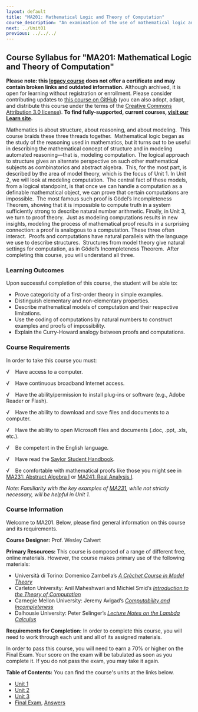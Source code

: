 ```yaml
---
layout: default
title: "MA201: Mathematical Logic and Theory of Computation"
course_description: "An examination of the use of mathematical logic and computation for solving some of the world's fundamental problems."
next: ../Unit01
previous: ../../../
---
```

Course Syllabus for "MA201: Mathematical Logic and Theory of Computation"
-------------------------------------------------------------------------

**Please note: this [legacy course](https://sayloracademy.zendesk.com/hc/en-us/articles/206089967) does not offer a certificate and may contain 
broken links and outdated information.** Although archived, it is open 
for learning without registration or enrollment. Please consider contributing 
updates to [this course on GitHub](https://github.com/saylordotorg/course_ma201) 
(you can also adopt, adapt, and distribute this course under the terms of 
the [Creative Commons Attribution 3.0 license](http://creativecommons.org/licenses/by/3.0/)). **To find fully-supported, current courses, [visit our 
Learn site](https://learn.saylor.org).**

Mathematics is about structure, about reasoning, and about modeling. 
This course braids these three threads together.  Mathematical logic
began as the study of the reasoning used in mathematics, but it turns
out to be useful in describing the mathematical concept of structure and
in modeling automated reasoning—that is, modeling computation. The
logical approach to structure gives an alternate perspective on such
other mathematical subjects as combinatorics and abstract algebra. 
This, for the most part, is described by the area of model theory, which
is the focus of Unit 1. In Unit 2, we will look at modeling
computation.  The central fact of these models, from a logical
standpoint, is that once we can handle a computation as a definable
mathematical object, we can prove that certain computations are
impossible.  The most famous such proof is Gödel’s Incompleteness
Theorem, showing that it is impossible to compute truth in a system
sufficiently strong to describe natural number arithmetic. Finally, in
Unit 3, we turn to proof theory.  Just as modeling computations results
in new insights, modeling the process of mathematical proof results in a
surprising connection: a proof is analogous to a computation. These
three often interact.  Proofs and computations have natural parallels
with the language we use to describe structures.  Structures from model
theory give natural settings for computation, as in Gödel’s
Incompleteness Theorem.  After completing this course, you will
understand all three.

### Learning Outcomes

Upon successful completion of this course, the student will be able to:

-   Prove categoricity of a first-order theory in simple examples.
-   Distinguish elementary and non-elementary properties.
-   Describe mathematical models of computation and their respective
    limitations.
-   Use the coding of computations by natural numbers to construct
    examples and proofs of impossibility.
-   Explain the Curry-Howard analogy between proofs and computations.

### Course Requirements

In order to take this course you must:  
  
 √    Have access to a computer.  
  
 √    Have continuous broadband Internet access.  
  
 √    Have the ability/permission to install plug-ins or software (e.g.,
Adobe Reader or Flash).  
  
 √    Have the ability to download and save files and documents to a
computer.  
  
 √    Have the ability to open Microsoft files and documents (.doc,
.ppt, .xls, etc.).  
  
 √    Be competent in the English language.  
  
 √    Have read the [Saylor Student
Handbook](http://www.saylor.org/site/wp-content/uploads/2012/05/Saylor-StudentHandbook.pdf).  
  
 √    Be comfortable with mathematical proofs like those you might see
in [MA231: Abstract Algebra I](http://www.saylor.org/courses/ma231/) or
[MA241: Real Analysis I](http://www.saylor.org/courses/ma241/).  
  
 *Note: Familiarity with the key examples of
[MA231](http://www.saylor.org/courses/ma231/), while not strictly
necessary, will be helpful in Unit 1.*

### Course Information

Welcome to MA201. Below, please find general information on this course
and its requirements.  
  
 **Course Designer:** Prof. Wesley Calvert  
  
 **Primary Resources:** This course is composed of a range of different
free, online materials. However, the course makes primary use of the
following materials:  

-   Università di Torino: Domenico Zambella’s [*A Crèchet Course in
    Model
    Theory*](http://www.dm.unito.it/personalpages/zambella/papers/creche/e.pdf)
-   Carleton University: Anil Maheshwari and Michiel Smid’s
    [*Introduction to the Theory of
    Computation*](http://www.saylor.org/site/wp-content/uploads/2013/10/MA201-Maheshwari-Smid-TheoryOfComputation.pdf)
-   Carnegie Mellon University: Jeremy Avigad’s [*Computability and
    Incompleteness*](http://www.andrew.cmu.edu/user/avigad/Teaching/candi_notes.pdf)
-   Dalhousie University: Peter Selinger’s [*Lecture Notes on the Lambda
    Calculus*](http://www.mscs.dal.ca/~selinger/papers/lambdanotes.pdf)

**Requirements for Completion:** In order to complete this course, you
will need to work through each unit and all of its assigned materials.  
  
 In order to pass this course, you will need to earn a 70% or higher on
the Final Exam. Your score on the exam will be tabulated as soon as you
complete it. If you do not pass the exam, you may take it again.  
  
**Table of Contents:** You can find the course's units at the links below.

- [Unit 1](https://legacy.saylor.org/ma201/Unit01/)
- [Unit 2](https://legacy.saylor.org/ma201/Unit02/)
- [Unit 3](https://legacy.saylor.org/ma201/Unit03/)
- [Final Exam](http://saylordotorg.github.io/LegacyExams/MA/MA201/MA201-FinalExam.html), [Answers](http://saylordotorg.github.io/LegacyExams/MA/MA201/MA201-FinalExam-Answers.html)
